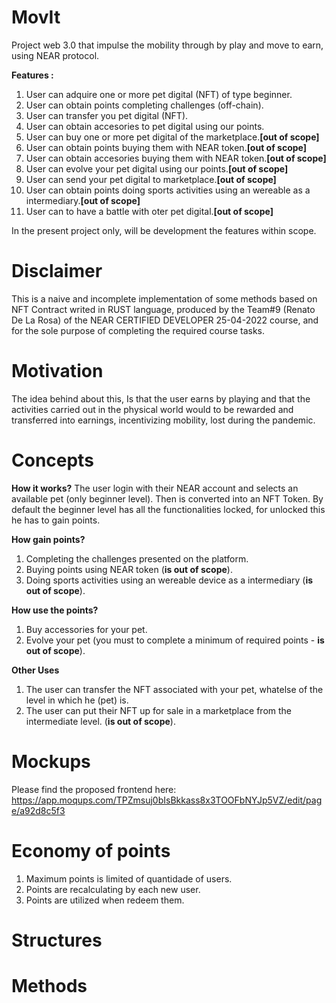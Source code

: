 # MovIt

Project web 3.0 that impulse the mobility through by play and move to earn, using NEAR protocol. 

**Features :**
1. User can adquire one or more pet digital (NFT) of type beginner.
2. User can obtain points completing challenges (off-chain).
3. User can transfer you pet digital (NFT).
4. User can obtain accesories to pet digital using our points.
5. User can buy one or more pet digital of the marketplace.**[out of scope]**
6. User can obtain points buying them with NEAR token.**[out of scope]**
7. User can obtain accesories buying them with NEAR token.**[out of scope]**
8. User can evolve your pet digital using our points.**[out of scope]**
9. User can send your pet digital to marketplace.**[out of scope]**
10. User can obtain points doing sports activities using an wereable as a intermediary.**[out of scope]**
11. User can to have a battle with oter pet digital.**[out of scope]**

In the present project only, will be development the features within scope.


# Disclaimer

This is a naive and incomplete implementation of some methods based on NFT Contract writed in RUST language, produced by the Team#9 (Renato De La Rosa) of the NEAR CERTIFIED DEVELOPER 25-04-2022 course, and for the sole purpose of completing the required course tasks.


# Motivation
The idea behind about this, Is that the user earns by playing and that the activities carried out in the physical world would to be rewarded and transferred into earnings, incentivizing mobility, lost during the pandemic.


# Concepts

**How it works?**
The user login with their NEAR account and selects an available pet (only beginner level). Then is converted into an NFT Token. By default the beginner level has all the functionalities locked, for unlocked this he has to gain points.

**How gain points?**
1. Completing the challenges presented on the platform.
2. Buying points using NEAR token (**is out of scope**).
3. Doing sports activities using an wereable device as a intermediary (**is out of scope**).

**How use the points?**
1. Buy accessories for your pet.
2. Evolve your pet (you must to complete a minimum of required points - **is out of scope**).

**Other Uses**
1. The user can transfer the NFT associated with your pet, whatelse of the level in which he (pet) is.
2. The user can put their NFT up for sale in a marketplace from the intermediate level. (**is out of scope**).


# Mockups
Please find the proposed frontend here: https://app.moqups.com/TPZmsuj0bIsBkkass8x3TOOFbNYJp5VZ/edit/page/a92d8c5f3

# Economy of points
1. Maximum points is limited of quantidade of users.
2. Points are recalculating by each new user.
3. Points are utilized when redeem them.

# Structures




# Methods



